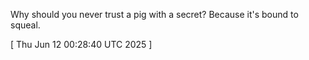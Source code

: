  
Why should you never trust a pig with a secret? Because it's bound to squeal.
 
[ 
Thu Jun 12 00:28:40 UTC 2025
 ]
